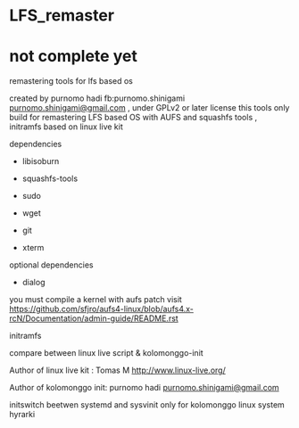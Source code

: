 # LFS_remaster

# not complete yet


remastering tools for lfs based os 

 created by purnomo hadi fb:purnomo.shinigami 
 purnomo.shinigami@gmail.com , under GPLv2 or later license 
 this tools only build for remastering LFS based OS
 with AUFS and squashfs tools , initramfs based on linux live kit 
 
 dependencies 
 
-  libisoburn
   
-  squashfs-tools
   
-  sudo
   
-  wget
   
-  git
   
-  xterm
 
 optional dependencies  
 
 -  dialog
 
 you must compile a kernel with aufs patch visit
 https://github.com/sfjro/aufs4-linux/blob/aufs4.x-rcN/Documentation/admin-guide/README.rst

initramfs 
     
compare between linux live script & kolomonggo-init
     
Author of linux live kit : Tomas M <http://www.linux-live.org/>
     
Author of kolomonggo init: purnomo hadi <purnomo.shinigami@gmail.com>
     
initswitch beetwen systemd and sysvinit only for kolomonggo linux system hyrarki 



 
